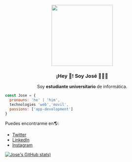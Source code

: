 <p align="center" width="300">
   <img style='width:300px height:300px border-radius:150px' align="center" width="200" src="https://user-images.githubusercontent.com/44094594/126071902-3aab804c-ff49-479e-a847-14de07501dc3.png" />
   <h3 align="center">¡Hey 👋! Soy José 🤖🇵🇾</h3>
</p>

<p align="center">Soy <strong>estudiante universitario</strong> de informática.<br/></p>


```js
const Jose = {
  pronouns: 'he' | 'him',
  technologies 'web','movil',
  passions: ['app-development']
}
```



Puedes encontrarme en🌎:
- [Twitter](https://twitter.com/jigaka3)
- [LinkedIn](https://www.linkedin.com/in/jose-garcete-796b70160/)
- [Instagram](https://www.instagram.com/_joseka211219)


[![Jose's GitHub stats](https://github-readme-stats.vercel.app/api?username=Jigaka&show_icons=true&theme=tokyonight))](https://github.com/anuraghazra/github-readme-stats)


<!--
**Jigaka/Jigaka** is a ✨ _special_ ✨ repository because its `README.md` (this file) appears on your GitHub profile.

Here are some ideas to get you started:

- 🔭 I’m currently working on ...
- 🌱 I’m currently learning ...
- 👯 I’m looking to collaborate on ...
- 🤔 I’m looking for help with ...
- 💬 Ask me about ...
- 📫 How to reach me: ...
- 😄 Pronouns: ...
- ⚡ Fun fact: ...
-->
